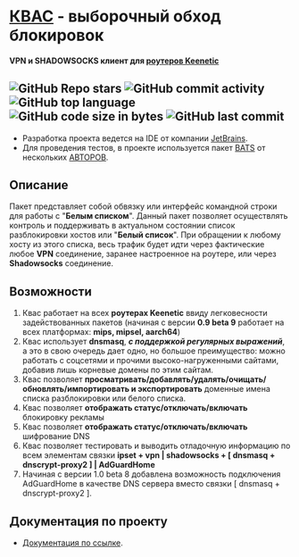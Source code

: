 
# [КВАС](https://forum.keenetic.com/topic/14415-пробуем-квас-shadowsocks-и-другие-vpn-клиенты/?do=findComment&comment=152234) - выборочный обход блокировок #

#### VPN и SHADOWSOCKS клиент для [роутеров Keenetic](https://keenetic.ru/ru/)
![GitHub Repo stars](https://img.shields.io/github/stars/qzeleza/kvas) ![GitHub commit activity](https://img.shields.io/github/commit-activity/m/qzeleza/kvas) ![GitHub top language](https://img.shields.io/github/languages/top/qzeleza/kvas) ![GitHub code size in bytes](https://img.shields.io/github/languages/code-size/qzeleza/kvas) ![GitHub last commit](https://img.shields.io/github/last-commit/qzeleza/kvas)
---
- Разработка проекта ведется на IDE от компании [JetBrains](https://www.jetbrains.com/ru-ru/). 
- Для проведения тестов, в проекте используется пакет [BATS](https://github.com/bats-core/bats-core/blob/master/LICENSE.md) от нескольких [АВТОРОВ](https://github.com/bats-core/bats-core/blob/master/AUTHORS). 


## Описание

Пакет представляет собой обвязку или интерфейс командной строки для работы с "**Белым списком**".
Данный пакет позволяет осуществлять
контроль и поддерживать в актуальном состоянии 
список разблокировки хостов или "**Белый список**". 
При обращении к любому хосту из этого списка, 
весь трафик будет идти через фактические любое 
**VPN** соединение, заранее настроенное на роутере, 
или через **Shadowsocks** соединение. 


## Возможности
1. Квас работает на всех **роутерах Keenetic** ввиду легковесности задействованных пакетов (начиная с версии **0.9 beta 9** работает на всех платформах: **mips, mipsel, aarch64**)
2. Квас использует **dnsmasq**, ***с поддержкой регулярных выражений***, а это в свою очередь дает одно, но большое преимущество: можно работать с соцсетями и прочими высоко-нагруженными сайтами, добавив лишь корневые домены по этим сайтам.
3. Квас позволяет **просматривать/добавлять/удалять/очищать/обновлять/импортировать и экспортировать** доменные имена списка разблокировки или белого списка.
4. Квас позволяет **отображать статус/отключать/включать** блокировку рекламы
5. Квас позволяет **отображать статус/отключать/включать** шифрование DNS
6. Квас позволяет тестировать и выводить отладочную информацию по всем элементам связки **ipset + vpn | shadowsocks + [ dnsmasq + dnscrypt-proxy2 ] | AdGuardHome**
7. Начиная с версии 1.0 beta 8 добавлена возможность подключения AdGuardHome в качестве DNS сервера вместо связки [ dnsmasq + dnscrypt-proxy2 ].

## Документация по проекту
- [Документация по cсылке](https://github.com/qzeleza/kvas/wiki).
